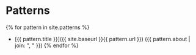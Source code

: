 # Patterns

{% for pattern in site.patterns %}
- [{{ pattern.title }}]({{ site.baseurl }}{{ pattern.url }}) ({{ pattern.about | join: ", " }})
{% endfor %}
